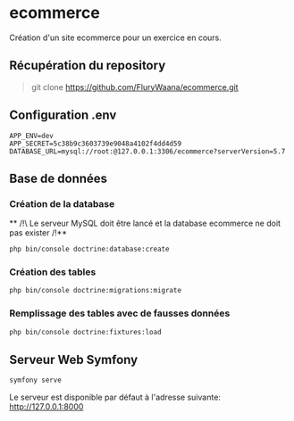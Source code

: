 # ecommerce
Création d'un site ecommerce pour un exercice en cours.

## Récupération du repository
> git clone https://github.com/FluryWaana/ecommerce.git

## Configuration .env

~~~dotenv
APP_ENV=dev
APP_SECRET=5c38b9c3603739e9048a4102f4dd4d59
DATABASE_URL=mysql://root:@127.0.0.1:3306/ecommerce?serverVersion=5.7
~~~

## Base de données

### Création de la database
** /!\ Le serveur MySQL doit être lancé et la database ecommerce ne doit pas exister /!\**
~~~bash
php bin/console doctrine:database:create
~~~

### Création des tables
~~~bash
php bin/console doctrine:migrations:migrate
~~~

### Remplissage des tables avec de fausses données
~~~bash
php bin/console doctrine:fixtures:load
~~~

## Serveur Web Symfony
~~~bash
symfony serve
~~~

Le serveur est disponible par défaut à l'adresse suivante: http://127.0.0.1:8000
